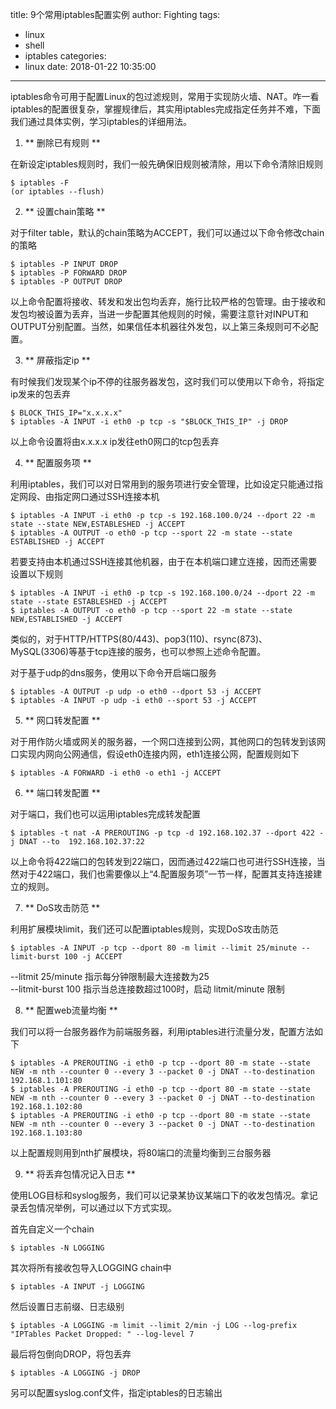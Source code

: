 title: 9个常用iptables配置实例
author: Fighting
tags:
  - linux
  - shell
  - iptables
categories:
  - linux
date: 2018-01-22 10:35:00
---
iptables命令可用于配置Linux的包过滤规则，常用于实现防火墙、NAT。咋一看iptables的配置很复杂，掌握规律后，其实用iptables完成指定任务并不难，下面我们通过具体实例，学习iptables的详细用法。

<!--more-->

1. ** 删除已有规则 **

 在新设定iptables规则时，我们一般先确保旧规则被清除，用以下命令清除旧规则

 ```shell
 $ iptables -F
 (or iptables --flush)
 ```

2. ** 设置chain策略 **

 对于filter table，默认的chain策略为ACCEPT，我们可以通过以下命令修改chain的策略

 ```shell
 $ iptables -P INPUT DROP
 $ iptables -P FORWARD DROP
 $ iptables -P OUTPUT DROP
 ```

 以上命令配置将接收、转发和发出包均丢弃，施行比较严格的包管理。由于接收和发包均被设置为丢弃，当进一步配置其他规则的时候，需要注意针对INPUT和OUTPUT分别配置。当然，如果信任本机器往外发包，以上第三条规则可不必配置。

3. ** 屏蔽指定ip **

 有时候我们发现某个ip不停的往服务器发包，这时我们可以使用以下命令，将指定ip发来的包丢弃

 ```shell
 $ BLOCK_THIS_IP="x.x.x.x"
 $ iptables -A INPUT -i eth0 -p tcp -s "$BLOCK_THIS_IP" -j DROP
 ```

 以上命令设置将由x.x.x.x ip发往eth0网口的tcp包丢弃

4. ** 配置服务项 **

 利用iptables，我们可以对日常用到的服务项进行安全管理，比如设定只能通过指定网段、由指定网口通过SSH连接本机

 ```shell
 $ iptables -A INPUT -i eth0 -p tcp -s 192.168.100.0/24 --dport 22 -m state --state NEW,ESTABLESHED -j ACCEPT
 $ iptables -A OUTPUT -o eth0 -p tcp --sport 22 -m state --state ESTABLISHED -j ACCEPT
 ```

 若要支持由本机通过SSH连接其他机器，由于在本机端口建立连接，因而还需要设置以下规则

 ```shell
 $ iptables -A INPUT -i eth0 -p tcp -s 192.168.100.0/24 --dport 22 -m state --state ESTABLESHED -j ACCEPT
 $ iptables -A OUTPUT -o eth0 -p tcp --sport 22 -m state --state NEW,ESTABLISHED -j ACCEPT
 ```

 类似的，对于HTTP/HTTPS(80/443)、pop3(110)、rsync(873)、MySQL(3306)等基于tcp连接的服务，也可以参照上述命令配置。

 对于基于udp的dns服务，使用以下命令开启端口服务

 ```shell
 $ iptables -A OUTPUT -p udp -o eth0 --dport 53 -j ACCEPT
 $ iptables -A INPUT -p udp -i eth0 --sport 53 -j ACCEPT
 ```

5. ** 网口转发配置 **

 对于用作防火墙或网关的服务器，一个网口连接到公网，其他网口的包转发到该网口实现内网向公网通信，假设eth0连接内网，eth1连接公网，配置规则如下

 ```shell
 $ iptables -A FORWARD -i eth0 -o eth1 -j ACCEPT
 ```

6. ** 端口转发配置 **

 对于端口，我们也可以运用iptables完成转发配置

 ```shell
 $ iptables -t nat -A PREROUTING -p tcp -d 192.168.102.37 --dport 422 -j DNAT --to  192.168.102.37:22
 ```

 以上命令将422端口的包转发到22端口，因而通过422端口也可进行SSH连接，当然对于422端口，我们也需要像以上“4.配置服务项”一节一样，配置其支持连接建立的规则。

7. ** DoS攻击防范 **

 利用扩展模块limit，我们还可以配置iptables规则，实现DoS攻击防范

 ```shell
 $ iptables -A INPUT -p tcp --dport 80 -m limit --limit 25/minute --limit-burst 100 -j ACCEPT
 ```
 --litmit 25/minute 指示每分钟限制最大连接数为25  
 --litmit-burst 100 指示当总连接数超过100时，启动 litmit/minute 限制

8. ** 配置web流量均衡 **

 我们可以将一台服务器作为前端服务器，利用iptables进行流量分发，配置方法如下

 ```shell
 $ iptables -A PREROUTING -i eth0 -p tcp --dport 80 -m state --state NEW -m nth --counter 0 --every 3 --packet 0 -j DNAT --to-destination 192.168.1.101:80
 $ iptables -A PREROUTING -i eth0 -p tcp --dport 80 -m state --state NEW -m nth --counter 0 --every 3 --packet 0 -j DNAT --to-destination 192.168.1.102:80
 $ iptables -A PREROUTING -i eth0 -p tcp --dport 80 -m state --state NEW -m nth --counter 0 --every 3 --packet 0 -j DNAT --to-destination 192.168.1.103:80
```

 以上配置规则用到nth扩展模块，将80端口的流量均衡到三台服务器

9. ** 将丢弃包情况记入日志 **

 使用LOG目标和syslog服务，我们可以记录某协议某端口下的收发包情况。拿记录丢包情况举例，可以通过以下方式实现。

 首先自定义一个chain

 ```shell
 $ iptables -N LOGGING
 ```

 其次将所有接收包导入LOGGING chain中

 ```shell
 $ iptables -A INPUT -j LOGGING
 ```

 然后设置日志前缀、日志级别

 ```shell
 $ iptables -A LOGGING -m limit --limit 2/min -j LOG --log-prefix "IPTables Packet Dropped: " --log-level 7
 ```

 最后将包倒向DROP，将包丢弃

 ```shell
 $ iptables -A LOGGING -j DROP
 ```

 另可以配置syslog.conf文件，指定iptables的日志输出

















